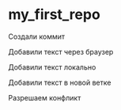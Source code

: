 # my_first_repo
Создали коммит

Добавили текст через браузер


Добавили текст локально

Добавили текст в новой ветке

Разрешаем конфликт

